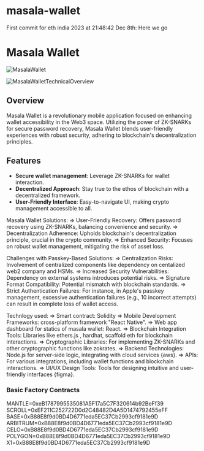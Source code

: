 # masala-wallet

First commit for eth india 2023 at 21:48:42 Dec 8th: Here we go

# Masala Wallet
![MasalaWallet](https://github.com/rajweb3/masala-wallet/assets/58905877/27c46cfc-9ce5-4b80-bd6b-44cb9a17c07d)

![MasalaWalletTechnicalOverview](https://github.com/rajweb3/masala-wallet/assets/58905877/35191974-2c30-4cfa-a37b-ed3409c8e9e4)

## Overview

Masala Wallet is a revolutionary mobile application focused on enhancing wallet accessibility in the Web3 space. Utilizing the power of ZK-SNARKs for secure password recovery, Masala Wallet blends user-friendly experiences with robust security, adhering to blockchain's decentralization principles.

## Features

- **Secure wallet management**: Leverage ZK-SNARKs for wallet interaction.
- **Decentralized Approach**: Stay true to the ethos of blockchain with a decentralized framework.
- **User-Friendly Interface**: Easy-to-navigate UI, making crypto management accessible to all.

Masala Wallet Solutions:
=> User-Friendly Recovery: Offers password recovery using ZK-SNARKs, balancing convenience and security.
=> Decentralization Adherence: Upholds blockchain's decentralization principle, crucial in the crypto community.
=> Enhanced Security: Focuses on robust wallet management, mitigating the risk of asset loss.

Challenges with Passkey-Based Solutions:
=> Centralization Risks: Involvement of centralized components like dependency on centalized web2 company and HSMs.
=> Increased Security Vulnerabilities: Dependency on external systems introduces potential risks.
=> Signature Format Compatibility: Potential mismatch with blockchain standards.
=> Strict Authentication Failures: For instance, in Apple's passkey management, excessive authentication failures (e.g., 10 incorrect attempts) can result in complete loss of wallet access.

Technlogy used:
=> Smart contract: Solidity
=> Mobile Development Frameworks: cross-platform framework "React Native".
=> Web app dashboard for statics of masala wallet: React.
=> Blockchain Integration Tools: Libraries like ethers.js , hardhat, scaffold eth for blockchain interactions.
=> Cryptographic Libraries: For implementing ZK-SNARKs and other cryptographic functions like zokrates.
=> Backend Technologies: Node.js for server-side logic, integrating with cloud services {aws}.
=> APIs: For various integrations, including wallet functions and blockchain interactions.
=> UI/UX Design Tools: Tools for designing intuitive and user-friendly interfaces {figma}.

### Basic Factory Contracts

MANTLE=0xeB1787995535081A5F17a5C7F320614b92BeFf39
SCROLL=0xEF211C252722D0d2C48482D4A5D1474792455eFF
BASE=0xB88E8f9d0BD4D6771eda5EC37Cb2993cf9181e9D
ARBITRUM=0xB88E8f9d0BD4D6771eda5EC37Cb2993cf9181e9D
CELO=0xB88E8f9d0BD4D6771eda5EC37Cb2993cf9181e9D
POLYGON=0xB88E8f9d0BD4D6771eda5EC37Cb2993cf9181e9D
X1=0xB88E8f9d0BD4D6771eda5EC37Cb2993cf9181e9D
